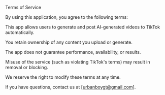 Terms of Service

By using this application, you agree to the following terms:

This app allows users to generate and post AI-generated videos to TikTok automatically.

You retain ownership of any content you upload or generate.

The app does not guarantee performance, availability, or results.

Misuse of the service (such as violating TikTok's terms) may result in removal or blocking.

We reserve the right to modify these terms at any time.


If you have questions, contact us at [urbanboygt@gmail.com].
